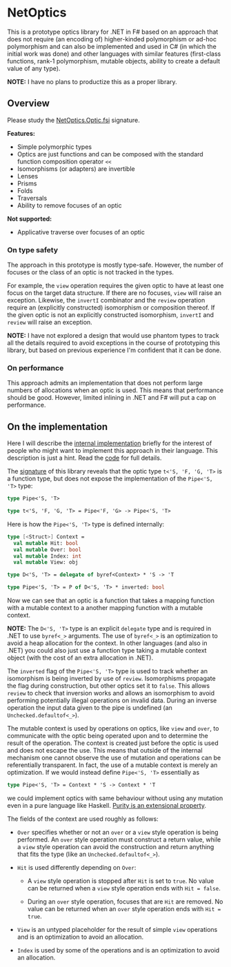# NetOptics

This is a prototype optics library for .NET in F# based on an approach that does
not require (an encoding of) higher-kinded polymorphism or ad-hoc polymorphism
and can also be implemented and used in C# (in which the initial work was done)
and other languages with similar features (first-class functions, rank-1
polymorphism, mutable objects, ability to create a default value of any type).

**NOTE:** I have no plans to productize this as a proper library.

## Overview

Please study the [NetOptics.Optic.fsi](NetOptics.Optic.fsi) signature.

**Features:**

- Simple polymorphic types
- Optics are just functions and can be composed with the standard function
  composition operator `<<`
- Isomorphisms (or adapters) are invertible
- Lenses
- Prisms
- Folds
- Traversals
- Ability to remove focuses of an optic

**Not supported:**

- Applicative traverse over focuses of an optic

### On type safety

The approach in this prototype is mostly type-safe. However, the number of
focuses or the class of an optic is not tracked in the types.

For example, the `view` operation requires the given optic to have at least one
focus on the target data structure. If there are no focuses, `view` will raise
an exception. Likewise, the `invertI` combinator and the `review` operation
require an (explicitly constructed) isomorphism or composition thereof. If the
given optic is not an explicitly constructed isomorphism, `invertI` and `review`
will raise an exception.

**NOTE:** I have not explored a design that would use phantom types to track all
the details required to avoid exceptions in the course of prototyping this
library, but based on previous experience I'm confident that it can be done.

### On performance

This approach admits an implementation that does not perform large numbers of
allocations when an optic is used. This means that performance should be good.
However, limited inlining in .NET and F# will put a cap on performance.

## On the implementation

Here I will describe the [internal implementation](NetOptics.Optic.fs) briefly
for the interest of people who might want to implement this approach in their
language. This description is just a hint. Read the [code](NetOptics.Optic.fs)
for full details.

The [signature](NetOptics.Optic.fsi) of this library reveals that the optic type
`t<'S, 'F, 'G, 'T>` is a function type, but does not expose the implementation
of the `Pipe<'S, 'T>` type:

```fsharp
type Pipe<'S, 'T>

type t<'S, 'F, 'G, 'T> = Pipe<'F, 'G> -> Pipe<'S, 'T>
```

Here is how the `Pipe<'S, 'T>` type is defined internally:

```fsharp
type [<Struct>] Context =
  val mutable Hit: bool
  val mutable Over: bool
  val mutable Index: int
  val mutable View: obj

type D<'S, 'T> = delegate of byref<Context> * 'S -> 'T

type Pipe<'S, 'T> = P of D<'S, 'T> * inverted: bool
```

Now we can see that an optic is a function that takes a mapping function with a
mutable context to a another mapping function with a mutable context.

**NOTE:** The `D<'S, 'T>` type is an explicit `delegate` type and is required in
.NET to use `byref<_>` arguments. The use of `byref<_>` is an optimization to
avoid a heap allocation for the context. In other languages (and also in .NET)
you could also just use a function type taking a mutable context object (with
the cost of an extra allocation in .NET).

The `inverted` flag of the `Pipe<'S, 'T>` type is used to track whether an
isomorphism is being inverted by use of `review`. Isomorphisms propagate the
flag during construction, but other optics set it to `false`. This allows
`review` to check that inversion works and allows an isomorphism to avoid
performing potentially illegal operations on invalid data. During an inverse
operation the input data given to the pipe is undefined (an
`Unchecked.defaultof<_>`).

The mutable context is used by operations on optics, like `view` and `over`, to
communicate with the optic being operated upon and to determine the result of
the operation. The context is created just before the optic is used and does not
escape the use. This means that outside of the internal mechanism one cannot
observe the use of mutation and operations can be referentially transparent. In
fact, the use of a mutable context is merely an optimization. If we would
instead define `Pipe<'S, 'T>` essentially as

```fsharp
type Pipe<'S, 'T> = Context * 'S -> Context * 'T
```

we could implement optics with same behaviour without using any mutation even in
a pure language like Haskell.
[Purity is an extensional property](https://eiriktsarpalis.wordpress.com/2017/03/06/f-and-purity/#comment-136).

The fields of the context are used roughly as follows:

- `Over` specifies whether or not an `over` or a `view` style operation is being
  performed. An `over` style operation must construct a return value, while a
  `view` style operation can avoid the construction and return anything that
  fits the type (like an `Unchecked.defaultof<_>`).

- `Hit` is used differently depending on `Over`:

  - A `view` style operation is stopped after `Hit` is set to `true`. No value
    can be returned when a `view` style operation ends with `Hit = false`.

  - During an `over` style operation, focuses that are `Hit` are removed. No
    value can be returned when an `over` style operation ends with `Hit = true`.

- `View` is an untyped placeholder for the result of simple `view` operations
  and is an optimization to avoid an allocation.

- `Index` is used by some of the operations and is an optimization to avoid an
  allocation.
